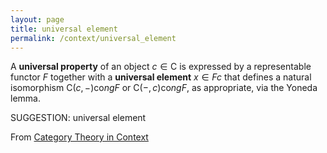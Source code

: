 ```yaml
---
layout: page
title: universal element
permalink: /context/universal_element
---
```

 A **universal property** of an object $c \in \mathsf{C}$ is expressed by a representable functor $F$ together with a **universal element** $x \in Fc$ that defines a natural isomorphism $\mathsf{C}(c,-) \mathrm{co}ng F$ or $\mathsf{C}(-,c) \mathrm{co}ng F$, as appropriate, via the Yoneda lemma.


SUGGESTION: universal element

From [Category Theory in Context](https://mathgloss.github.io/MathGloss/context.html)